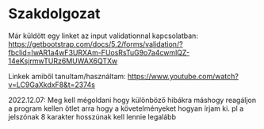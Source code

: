 # Szakdolgozat
Már küldött egy linket az input validationnal kapcsolatban:
https://getbootstrap.com/docs/5.2/forms/validation/?fbclid=IwAR1a4wF3URXAm-FUosRsTuG9o7a4cwmlQZ-14eKsjrmwTURz6MUWAX6QTXw

Linkek amiből tanultam/használtam: 
https://www.youtube.com/watch?v=LC9GaXkdxF8&t=2374s


2022.12.07:
Meg kell mégoldani hogy különböző hibákra máshogy reagáljon a program
kellen ötlet arra hogy a követelményeket hogyan írjam ki. pl a jelszónak 8 karakter hosszúnak kell lennie legalább